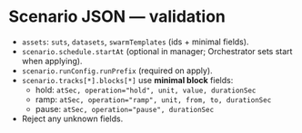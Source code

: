 
# Scenario JSON — validation

- `assets`: `suts`, `datasets`, `swarmTemplates` (ids + minimal fields).
- `scenario.schedule.startAt` (optional in manager; Orchestrator sets start when applying).
- `scenario.runConfig.runPrefix` (required on apply).
- `scenario.tracks[*].blocks[*]` use **minimal block** fields:
  - hold: `atSec, operation="hold", unit, value, durationSec`
  - ramp: `atSec, operation="ramp", unit, from, to, durationSec`
  - pause: `atSec, operation="pause", durationSec`
- Reject any unknown fields.

